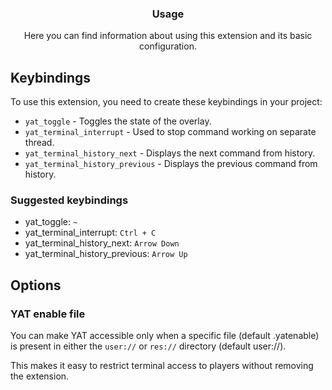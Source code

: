 <div align="center">
	<h3>Usage</h1>
	<p>Here you can find information about using this extension and its basic configuration.</p>
</div>

## Keybindings

To use this extension, you need to create these keybindings in your project:

-   `yat_toggle` - Toggles the state of the overlay.
-   `yat_terminal_interrupt` - Used to stop command working on separate thread.
-   `yat_terminal_history_next` - Displays the next command from history.
-   `yat_terminal_history_previous` - Displays the previous command from history.

### Suggested keybindings

-   yat_toggle: `~`
-   yat_terminal_interrupt: `Ctrl + C`
-   yat_terminal_history_next: `Arrow Down`
-   yat_terminal_history_previous: `Arrow Up`

## Options

### YAT enable file

You can make YAT accessible only when a specific file (default .yatenable)
is present in either the `user://` or `res://` directory (default user://).

This makes it easy to restrict terminal access to players without removing the extension.
